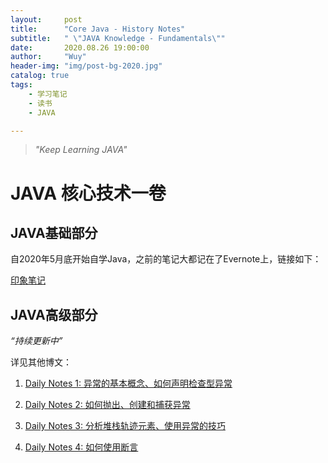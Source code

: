 ```yaml
---
layout:     post
title:      "Core Java - History Notes"
subtitle:   " \"JAVA Knowledge - Fundamentals\""
date:       2020.08.26 19:00:00
author:     "Wuy"
header-img: "img/post-bg-2020.jpg"
catalog: true
tags:
    - 学习笔记
    - 读书
    - JAVA

---
```


> *"Keep Learning JAVA"*

# JAVA 核心技术一卷



## JAVA基础部分

自2020年5月底开始自学Java，之前的笔记大都记在了Evernote上，链接如下：

[印象笔记](https://app.yinxiang.com/Home.action?_sourcePage=ZgB4l7j8Ok7iMUD9T65RG_YvRLZ-1eYO3fqfqRu0fynRL_1nukNa4gH1t86pc1SP&__fp=RXBQWXmm4bM3yWPvuidLz-TPR6I9Jhx8&login=true&username=527547189%40qq.com#n=32ae9b0d-e5b3-469a-9243-897f8b83bcdd&s=s57&ses=4&sh=2&sds=5&)



## JAVA高级部分

*“持续更新中”*

详见其他博文：

1. [Daily Notes 1: 异常的基本概念、如何声明检查型异常](http://lov3camille.top/2020/08/27/Core-Java-Notes(Advanced-Features)/)

2. [Daily Notes 2: 如何抛出、创建和捕获异常](http://lov3camille.top/2020/08/28/Core-Java-Notes(Advanced-Features)/)

3. [Daily Notes 3: 分析堆栈轨迹元素、使用异常的技巧](http://lov3camille.top/2020/08/31/Core-Java-Notes(Advanced-Features)/)

4. [Daily Notes 4: 如何使用断言](http://lov3camille.top/2020/09/01/Core-Java-Notes(Advanced-Features)/)

   

